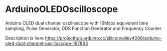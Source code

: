 # ArduinoOLEDOscilloscope
Arduino OLED dual channel oscilloscope with 16Msps equivalent time sampling, Pulse Generator, DDS Function Generator and Frequency Counter

Description is here https://projecthub.arduino.cc/siliconvalley4066/arduino-oled-dual-channel-oscilloscope-197863
